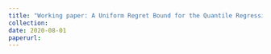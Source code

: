 ```yaml
---
title: "Working paper: A Uniform Regret Bound for the Quantile Regression Tree Process in Online Learning"
collection: 
date: 2020-08-01
paperurl: 
---
```


